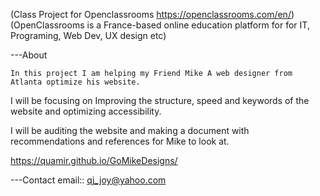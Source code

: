 (Class Project for Openclassrooms https://openclassrooms.com/en/) (OpenClassrooms is a France-based online education platform for for IT, Programing, Web Dev, UX design etc)

---About

    In this project I am helping my Friend Mike A web designer from Atlanta optimize his website.

I will be focusing on Improving the structure, speed and keywords of the website and optimizing accessibility.

I will be auditing the website and making a document with recommendations and references for Mike to look at.

https://quamir.github.io/GoMikeDesigns/

---Contact email:: qj_joy@yahoo.com
